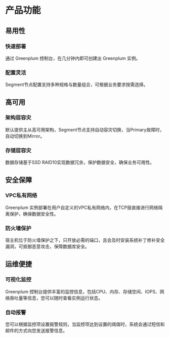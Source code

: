 # 产品功能

## 易用性

### 快速部署

通过 Greenplum 控制台，在几分钟内即可创建出 Greenplum 实例。

### 配置灵活

Segment节点配置支持多种规格与数量组合，可根据业务要求按需选择。

## 高可用

### 架构层容灾

默认提供主从高可用架构，Segment节点支持自动容灾切换，当Primary故障时，自动切换到Mirror。

### 存储层容灾

数据存储基于SSD RAID10实现数据冗余，保护数据安全，确保业务可用性。

## 安全保障

### VPC私有网络

Greenplum 实例部署在用户自定义的VPC私有网络内，在TCP层直接进行网络隔离保护，确保数据安全性。

### 防火墙保护

宿主机位于防火墙保护之下，只开放必需的端口，且会及时安装系统补丁修补安全漏洞，可抵御恶意攻击，保障数据库安全。

## 运维便捷

### 可视化监控

Greenplum 控制台提供丰富的监控信息，包括CPU、内存、存储空间、IOPS、网络吞吐量等信息，您可以随时查看实例运行状态。

### 自动报警

您可以根据监控项设置报警规则，当监控项达到设置的阈值时，系统会通过短信和邮件的方式向您发送报警信息。

